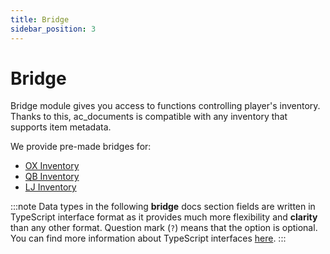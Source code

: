 ```yaml
---
title: Bridge
sidebar_position: 3
---
```


# Bridge
Bridge module gives you access to functions controlling player's inventory.  
Thanks to this, ac_documents is compatible with any inventory that supports item metadata.

We provide pre-made bridges for:
- [OX Inventory](https://github.com/overextended/ox_inventory)
- [QB Inventory](https://github.com/qbcore-framework/qb-inventory)
- [LJ Inventory](https://github.com/loljoshie/lj-inventory)

:::note
Data types in the following **bridge** docs section fields are written in TypeScript interface format as it provides much more flexibility and **clarity** than any other format.
Question mark (`?`) means that the option is optional.  
You can find more information about TypeScript interfaces [here](https://www.typescriptlang.org/docs/handbook/2/objects.html).
:::
